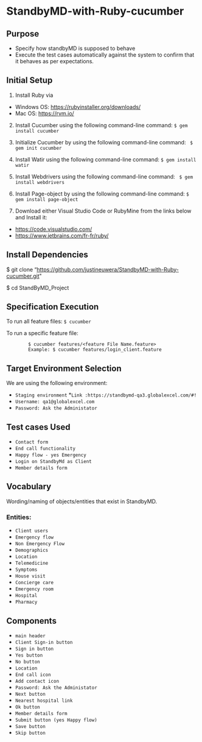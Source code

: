 # StandbyMD-with-Ruby-cucumber

## Purpose

- Specify how standbyMD is supposed to behave
- Execute the test cases automatically  against the system to confirm that it behaves as per expectations.

## Initial Setup

1. Install Ruby via
- Windows OS: https://rubyinstaller.org/downloads/
- Mac OS: https://rvm.io/
2. Install Cucumber using the following command-line command:
      `$ gem install cucumber`
 
3. Initialize Cucumber by using the following command-line command:
       ` $ gem init cucumber`
4. Install Watir using the following command-line command:
       ` $ gem install watir `
5. Install Webdrivers using the following command-line command:
       ` $ gem install webdrivers`
6. Install Page-object by using the following command-line command:
       `$ gem install page-object`
7. Download either Visual Studio Code or RubyMine from the links below
and Install it:
- https://code.visualstudio.com/
- https://www.jetbrains.com/fr-fr/ruby/

## Install Dependencies

$ git clone “https://github.com/justineuwera/StandbyMD-with-Ruby-cucumber.git" 

$ cd StandByMD_Project 

## Specification Execution

To run all feature files:
                 `$ cucumber`  

To run a specific feature file:

            $ cucumber features/<feature File Name.feature> 
            Example: $ cucumber features/login_client.feature

## Target Environment Selection

We are using the following environment:

* `Staging environment`
  *`Link :https://standbymd-qa3.globalexcel.com/#!`
* `Username: qa1@globalexcel.com`
* `Password: Ask the Administator `

## Test cases Used

* `Contact form`
* `End call functionality`
* `Happy flow - yes Emergency`
* `Login on StandbyMd as Client`
* `Member details form `

## Vocabulary

Wording/naming of objects/entities that exist in StandbyMD.

### Entities:

* `Client users`
* `Emergency flow`
* `Non Emergency Flow`
* `Demographics`
* `Location `
* `Telemedicine `
* `Symptoms`
* `House visit `
* `Concierge care`
* `Emergency room`
* `Hospital`
* `Pharmacy `
 
## Components

* `main header`
* `Client Sign-in button `
* `Sign in button`
* `Yes button `
* `No button`
* `Location `
* `End call icon`
* `Add contact icon `
* `Password: Ask the Administator `
* `Next button `
* `Nearest hospital link`
* `Ok button `
* `Member details form`
* `Submit button (yes Happy flow) `
* `Save button `
* `Skip button `
